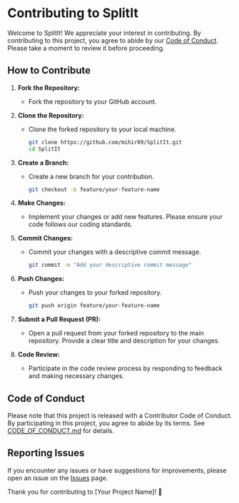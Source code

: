 # Contributing to SplitIt

Welcome to SplitIt! We appreciate your interest in contributing. By contributing to this project, you agree to abide by our [Code of Conduct](CODE_OF_CONDUCT.md). Please take a moment to review it before proceeding.

## How to Contribute

1. **Fork the Repository:**
   - Fork the repository to your GitHub account.

2. **Clone the Repository:**
   - Clone the forked repository to your local machine.
     ```sh
     git clone https://github.com/mihir09/SplitIt.git
     cd SplitIt
     ```

3. **Create a Branch:**
   - Create a new branch for your contribution.
     ```sh
     git checkout -b feature/your-feature-name
     ```

4. **Make Changes:**
   - Implement your changes or add new features. Please ensure your code follows our coding standards.

5. **Commit Changes:**
   - Commit your changes with a descriptive commit message.
     ```sh
     git commit -m "Add your descriptive commit message"
     ```

6. **Push Changes:**
   - Push your changes to your forked repository.
     ```sh
     git push origin feature/your-feature-name
     ```

8. **Submit a Pull Request (PR):**
   - Open a pull request from your forked repository to the main repository. Provide a clear title and description for your changes.

9. **Code Review:**
   - Participate in the code review process by responding to feedback and making necessary changes.

## Code of Conduct

Please note that this project is released with a Contributor Code of Conduct. By participating in this project, you agree to abide by its terms. See [CODE_OF_CONDUCT.md](CODE_OF_CONDUCT.md) for details.

## Reporting Issues

If you encounter any issues or have suggestions for improvements, please open an issue on the [Issues](../../issues) page.

Thank you for contributing to [Your Project Name]! 🚀
